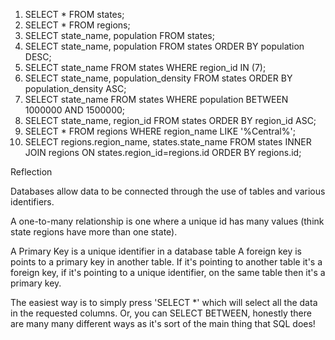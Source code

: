1) SELECT * FROM states;
2) SELECT * FROM regions;
3) SELECT state_name, population FROM states;
4) SELECT state_name, population FROM states ORDER BY population DESC;
5) SELECT state_name FROM states WHERE region_id IN (7);
6) SELECT state_name, population_density FROM states ORDER BY population_density ASC;
7) SELECT state_name FROM states WHERE population BETWEEN 1000000 AND 1500000;
8) SELECT state_name, region_id FROM states ORDER BY region_id ASC;
9) SELECT * FROM regions WHERE region_name LIKE '%Central%';
10) SELECT regions.region_name, states.state_name FROM states INNER JOIN regions ON states.region_id=regions.id ORDER BY regions.id;

Reflection

Databases allow data to be connected through the use of tables and various identifiers.

A one-to-many relationship is one where a unique id has many values (think state regions have more than one state).

A Primary Key is a unique identifier in a database table
A foreign key is points to a primary key in another table. If it's pointing to another table it's a foreign key, if it's pointing to a unique identifier,  on the same table then it's a primary key.

The easiest way is to simply press 'SELECT *' which will select all the data in the requested columns.  Or, you can SELECT BETWEEN, honestly there are many many different ways as it's sort of the main thing that SQL does!


